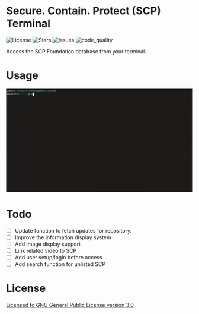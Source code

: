 # Secure. Contain. Protect (SCP) Terminal

![[License](https://img.shields.io/github/license/iaacornus/scpterm)](https://img.shields.io/github/license/iaacornus/scpterm)
![[Stars](https://img.shields.io/github/stars/iaacornus/scpterm)](https://img.shields.io/github/stars/iaacornus/scpterm)
![[Issues](https://img.shields.io/github/issues/iaacornus/scpterm)](https://img.shields.io/github/issues/iaacornus/scpterm)
![[code_quality](https://api.codiga.io/project/33613/score/svg)](https://api.codiga.io/project/33613/score/svg)

Access the SCP Foundation database from your terminal.

# Usage

[![sample_1](samples/sample_1.gif)](samples/sample_1.gif)

# Todo

- [ ] Update function to fetch updates for repository.
- [ ] Improve the information display system
- [ ] Add image display support
- [ ] Link related video to SCP
- [ ] Add user setup/login before access
- [ ] Add search function for unlisted SCP

# License

[Licensed to GNU General Public License version 3.0](LICENSE)
